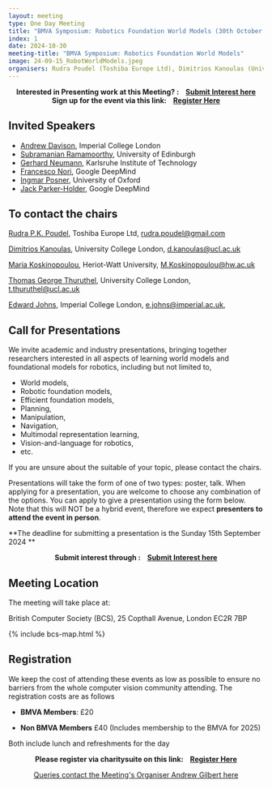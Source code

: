 ```yaml
---
layout: meeting
type: One Day Meeting
title: "BMVA Symposium: Robotics Foundation World Models (30th October 2024) "
index: 1
date: 2024-10-30
meeting-title: "BMVA Symposium: Robotics Foundation World Models"
image: 24-09-15_RobotWorldModels.jpeg
organisers: Rudra Poudel (Toshiba Europe Ltd), Dimitrios Kanoulas (University College London), Maria Koskinopoulou (Heriot-Watt University), Thomas George Thuruthel (University College London), Edward Johns (Imperial College London)
---
```


<div class="alert mt-3 alert-info" style="text-align:center;">
<span><strong>Interested in Presenting work at this Meeting? : &nbsp;&nbsp;
<a class="btn btn-warning" role="button" href="https://docs.google.com/forms/d/1cU4F-PvaJR3tox4hRTix9SH9OPPFkBPNZNYaOv6JHx0">Submit Interest here</a></strong></span>
</div>


<div class="alert mt-3 alert-info" style="text-align:center;">
<span><strong>Sign up for the event via this link: &nbsp;&nbsp;
<a class="btn btn-warning" role="button" href="https://bmva.charitysuite.com/events/dw2mpco8">Register Here</a></strong></span>
</div>

## Invited Speakers

* [ Andrew Davison](https://www.doc.ic.ac.uk/~ajd/), Imperial College London  
* [Subramanian Ramamoorthy](https://rad.inf.ed.ac.uk/),  University of Edinburgh
* [Gerhard Neumann](https://alr.iar.kit.edu/),  Karlsruhe Institute of Technology  
* [Francesco Nori](https://iron76.github.io/), Google DeepMind 
* [Ingmar Posner](https://ori.ox.ac.uk/labs/a2i/), University of Oxford
* [Jack Parker-Holder](https://jparkerholder.github.io/), Google DeepMind 

## To contact the chairs

[Rudra P.K. Poudel](https://rudrapoudel.com/), Toshiba Europe Ltd, [rudra.poudel@gmail.com](udra.poudel@gmail.com)

[Dimitrios Kanoulas](https://dkanou.github.io/), University College London, [d.kanoulas@ucl.ac.uk](d.kanoulas@ucl.ac.uk)

[Maria Koskinopoulou](https://sites.google.com/view/mariakoskinopoulou/), Heriot-Watt University, [M.Koskinopoulou@hw.ac.uk](M.Koskinopoulou@hw.ac.uk)

[Thomas George Thuruthel](https://tthuruthel.com/), University College London, [t.thuruthel@ucl.ac.uk](t.thuruthel@ucl.ac.uk)

[Edward Johns](https://www.robot-learning.uk/), Imperial College London, [e.johns@imperial.ac.uk](e.johns@imperial.ac.uk), 

## Call for Presentations

We invite academic and industry presentations, bringing together researchers interested in all aspects of learning world models and foundational models for robotics, including but not limited to, 
* World models, 
* Robotic foundation models, 
* Efficient foundation models, 
* Planning, 
* Manipulation, 
* Navigation, 
* Multimodal representation learning, 
* Vision-and-language for robotics, 
* etc.
	

If you are unsure about the suitable of your topic, please contact the chairs.

Presentations will take the form of one of two types: poster, talk. When applying for a presentation, you are welcome to choose any combination of the options. You can apply to give a presentation using the form below.  Note that this will NOT be a hybrid event, therefore we expect **presenters to attend the event in person**.

**The deadline for submitting a presentation is the Sunday 15th September 2024 **


<div class="alert mt-3 alert-info" style="text-align:center;">
<span><strong>Submit interest through : &nbsp;&nbsp;
<a class="btn btn-warning" role="button" href="https://docs.google.com/forms/d/1cU4F-PvaJR3tox4hRTix9SH9OPPFkBPNZNYaOv6JHx0">Submit Interest here</a></strong></span>
</div>

## Meeting Location

The meeting will take place at:

British Computer Society (BCS), 25 Copthall Avenue, London EC2R 7BP

{% include bcs-map.html %}

## Registration

We keep the cost of attending these events as low as possible to ensure no barriers from the whole computer vision community attending. 
The registration costs are as follows 
- **BMVA Members**:  £20

- **Non BMVA Members**   £40 (Includes membership to the BMVA for 2025)

Both include lunch and refreshments for the day


<div class="alert mt-3 alert-info" style="text-align:center;">
<span><strong>Please register via charitysuite on this link: &nbsp;&nbsp;
<a class="btn btn-warning" role="button" href="https://bmva.charitysuite.com/events/dw2mpco8">Register Here</a></strong></span>
</div>


<p style="text-align: center;">
<a class="btn btn-info" role="button" href="mailto:a.gilbert@surrey.ac.uk">Queries contact the Meeting's Organiser Andrew Gilbert here</a></p>




